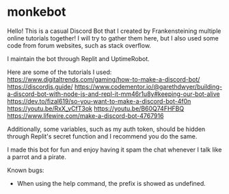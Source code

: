 # monkebot

Hello! This is a casual Discord Bot that I created by Frankensteining multiple online tutorials together! I will try to gather them here, but
I also used some code from forum websites, such as stack overflow.

I maintain the bot through Replit and UptimeRobot. 

Here are some of the tutorials I used:
https://www.digitaltrends.com/gaming/how-to-make-a-discord-bot/
https://discordjs.guide/
https://www.codementor.io/@garethdwyer/building-a-discord-bot-with-node-js-and-repl-it-mm46r1u8y#keeping-our-bot-alive
https://dev.to/fizal619/so-you-want-to-make-a-discord-bot-4f0n
https://youtu.be/RxX_vCfT3ok
https://youtu.be/B60Q74FHFBQ
https://www.lifewire.com/make-a-discord-bot-4767916

Additionally, some variables, such as my auth token, should be hidden through Replit's secret function and I recommend you do the same.

I made this bot for fun and enjoy having it spam the chat whenever I talk like a parrot and a pirate.

Known bugs:
- When using the help command, the prefix is showed as undefined.

